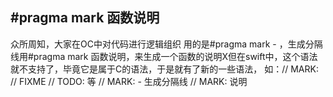 ## #pragma mark 函数说明

众所周知，大家在OC中对代码进行逻辑组织 用的是#pragma mark - ，生成分隔线用#pragma mark 函数说明，来生成一个函数的说明X但在swift中，这个语法就不支持了，毕竟它是属于C的语法，于是就有了新的一些语法，
如：// MARK: // FIXME // TODO: 等
// MARK: - 生成分隔线
// MARK: 说明


